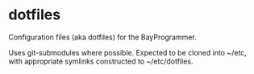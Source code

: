 dotfiles
========

Configuration files (aka dotfiles) for the BayProgrammer.

Uses git-submodules where possible. Expected to be cloned into ~/etc,
with appropriate symlinks constructed to ~/etc/dotfiles.

